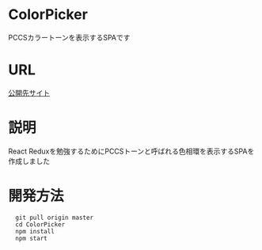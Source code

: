 # ColorPicker
PCCSカラートーンを表示するSPAです

# URL
[公開先サイト](https://mythic-emissary-298307.web.app/)

# 説明
React Reduxを勉強するためにPCCSトーンと呼ばれる色相環を表示するSPAを作成しました

# 開発方法

```Bush
  git pull origin master
  cd ColorPicker
  npm install 
  npm start
```
